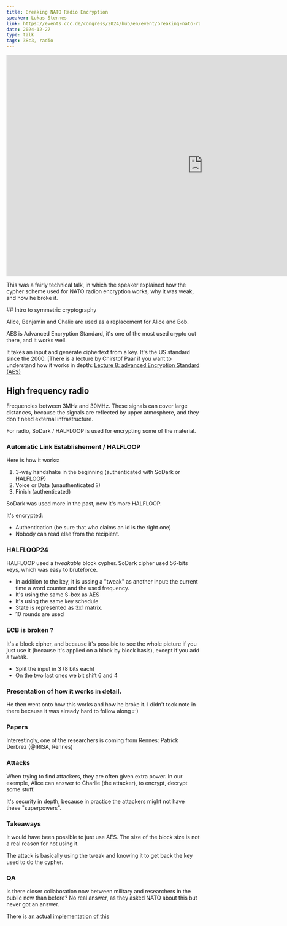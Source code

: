 ```yaml
---
title: Breaking NATO Radio Encryption
speaker: Lukas Stennes
link: https://events.ccc.de/congress/2024/hub/en/event/breaking-nato-radio-encryption/
date: 2024-12-27
type: talk
tags: 38c3, radio
---
```


<iframe width="1024" height="576" src="https://media.ccc.de/v/38c3-breaking-nato-radio-encryption/oembed" frameborder="0" allowfullscreen></iframe>

This was a fairly technical talk, in which the speaker explained how the cypher scheme used for NATO radion encryption works, why it was weak, and how he broke it.

## Intro to symmetric cryptography

Alice, Benjamin and Chalie are used as a replacement for Alice and Bob.


AES is Advanced Encryption Standard, it's one of the most used crypto out there, and it works well.

It takes an input and generate ciphertext from a key. It's the US standard since the 2000. [There is a lecture by Chirstof Paar if you want to understand how it works in depth: [Lecture 8: advanced Encryption Standard (AES)](https://www.youtube.com/watch?v=NHuibtoL_qk)

## High frequency radio

Frequencies between 3MHz and 30MHz. These signals can cover large distances, because the signals are reflected by upper atmosphere, and they don't need external infrastructure. 

For radio, SoDark / HALFLOOP is used for encrypting some of the material.


### Automatic Link Establishement / HALFLOOP

Here is how it works:

1. 3-way handshake in the beginning (authenticated with SoDark or HALFLOOP)
2. Voice or Data (unauthenticated ?)
3. Finish (authenticated)

SoDark was used more in the past, now it's more HALFLOOP.

It's encrypted:

- Authentication (be sure that who claims an id is the right one)
- Nobody can read else from the recipient.

### HALFLOOP24

<fig1>
<fig2>

HALFLOOP used a *tweakable* block cypher. SoDark cipher used 56-bits keys, which was easy to bruteforce.

- In addition to the key, it is ussing a "tweak" as another input: the current time a word counter and the used frequency.
- It's using the same S-box as AES
- It's using the same key schedule
- State is represented as 3x1 matrix.
- 10 rounds are used

### ECB is broken ?

It's a block cipher, and because it's possible to see the whole picture if you just use it (because it's applied on a block by block basis), except if you add a tweak.

- Split the input in 3 (8 bits each)
- On the two last ones we bit shift 6 and 4

### Presentation of how it works in detail.

He then went onto how this works and how he broke it. I didn't took note in there because it was already hard to follow along :-)

### Papers

Interestingly, one of the researchers is coming from Rennes: Patrick Derbrez (@IRISA, Rennes)

### Attacks

When trying to find attackers, they are often given extra power. In our exemple, Alice can answer to Charlie (the attacker), to encrypt, decrypt some stuff.

It's security in depth, because in practice the attackers might not have these "superpowers".

### Takeaways

It would have been possible to just use AES. The size of the block size is not a real reason for not using it.

The attack is basically using the tweak and knowing it to get back the key used to do the cypher.

### QA

Is there closer collaboration now between military and researchers in the public now than before? No real answer, as they asked NATO about this but never got an answer.

There is [an actual implementation of this](https://github.com/rub-hgi/destroying-HALFLOOP-24/blob/main/halfloop.c)
